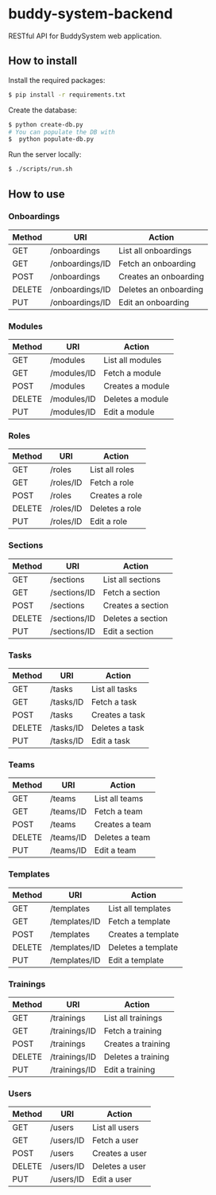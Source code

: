 # buddy-system-backend

RESTful API for BuddySystem web application.

## How to install

Install the required packages:
```bash
$ pip install -r requirements.txt 
```
Create the database:
```bash
$ python create-db.py
# You can populate the DB with
$  python populate-db.py
```

Run the server locally:
```bash
$ ./scripts/run.sh
```

## How to use

### Onboardings

| Method        | URI                   | Action                    |
| ------------- | --------------------- | ------------------------- |
| GET           | /onboardings          | List all onboardings      |
| GET           | /onboardings/ID       | Fetch an onboarding       |
| POST          | /onboardings          | Creates an onboarding     |
| DELETE        | /onboardings/ID       | Deletes an onboarding     |
| PUT           | /onboardings/ID       | Edit an onboarding        |


### Modules

| Method        | URI                   | Action                    |
| ------------- | --------------------- | ------------------------- |
| GET           | /modules              | List all modules          |
| GET           | /modules/ID           | Fetch a module            |
| POST          | /modules              | Creates a module          |
| DELETE        | /modules/ID           | Deletes a module          |
| PUT           | /modules/ID           | Edit a module             |


### Roles

| Method        | URI                   | Action                    |
| ------------- | --------------------- | ------------------------- |
| GET           | /roles                | List all roles            |
| GET           | /roles/ID             | Fetch a role              |
| POST          | /roles                | Creates a role            |
| DELETE        | /roles/ID             | Deletes a role            |
| PUT           | /roles/ID             | Edit a role               |


### Sections

| Method        | URI                   | Action                    |
| ------------- | --------------------- | ------------------------- |
| GET           | /sections             | List all sections         |
| GET           | /sections/ID          | Fetch a section           |
| POST          | /sections             | Creates a section         |
| DELETE        | /sections/ID          | Deletes a section         |
| PUT           | /sections/ID          | Edit a section            |


### Tasks

| Method        | URI                   | Action                    |
| ------------- | --------------------- | ------------------------- |
| GET           | /tasks                | List all tasks            |
| GET           | /tasks/ID             | Fetch a task              |
| POST          | /tasks                | Creates a task            |
| DELETE        | /tasks/ID             | Deletes a task            |
| PUT           | /tasks/ID             | Edit a task               |


### Teams

| Method        | URI                   | Action                    |
| ------------- | --------------------- | ------------------------- |
| GET           | /teams                | List all teams            |
| GET           | /teams/ID             | Fetch a team              |
| POST          | /teams                | Creates a team            |
| DELETE        | /teams/ID             | Deletes a team            |
| PUT           | /teams/ID             | Edit a team               |


### Templates

| Method        | URI                   | Action                    |
| ------------- | --------------------- | ------------------------- |
| GET           | /templates            | List all templates        |
| GET           | /templates/ID         | Fetch a template          |
| POST          | /templates            | Creates a template        |
| DELETE        | /templates/ID         | Deletes a template        |
| PUT           | /templates/ID         | Edit a template           |


### Trainings

| Method        | URI                   | Action                    |
| ------------- | --------------------- | ------------------------- |
| GET           | /trainings            | List all trainings        |
| GET           | /trainings/ID         | Fetch a training          |
| POST          | /trainings            | Creates a training        |
| DELETE        | /trainings/ID         | Deletes a training        |
| PUT           | /trainings/ID         | Edit a training           |


### Users

| Method        | URI                   | Action                    |
| ------------- | --------------------- | ------------------------- |
| GET           | /users                | List all users            |
| GET           | /users/ID             | Fetch a user              |
| POST          | /users                | Creates a user            |
| DELETE        | /users/ID             | Deletes a user            |
| PUT           | /users/ID             | Edit a user               |